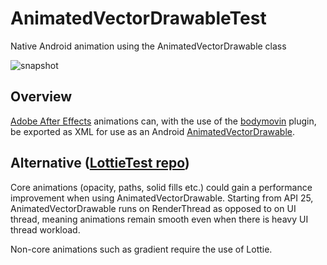 # AnimatedVectorDrawableTest
Native Android animation using the AnimatedVectorDrawable class

![snapshot](https://user-images.githubusercontent.com/2035397/30182851-2196547c-93cd-11e7-8edc-10bb223c5bc8.gif)

## Overview

[Adobe After Effects](http://www.adobe.com/products/aftereffects.html) animations can, with the use of the [bodymovin](https://github.com/bodymovin/bodymovin) plugin, be exported as XML for use as an Android [AnimatedVectorDrawable](https://developer.android.com/reference/android/graphics/drawable/AnimatedVectorDrawable.html).

## Alternative ([LottieTest repo](https://github.com/domingl/LottieTest))

Core animations (opacity, paths, solid fills etc.) could gain a performance improvement when using AnimatedVectorDrawable. Starting from API 25, AnimatedVectorDrawable runs on RenderThread as opposed to on UI thread, meaning animations remain smooth even when there is heavy UI thread workload.

Non-core animations such as gradient require the use of Lottie.
